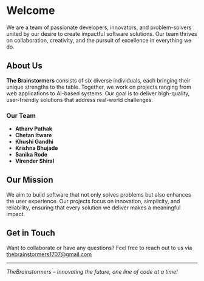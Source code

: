 # Welcome 

We are a team of passionate developers, innovators, and problem-solvers united by our desire to create impactful software solutions. Our team thrives on collaboration, creativity, and the pursuit of excellence in everything we do.

## About Us

**The Brainstormers** consists of six diverse individuals, each bringing their unique strengths to the table. Together, we work on projects ranging from web applications to AI-based systems. Our goal is to deliver high-quality, user-friendly solutions that address real-world challenges.

### Our Team

- **Atharv Pathak** 
- **Chetan Itware**
- **Khushi Gandhi**
- **Krishna Bhujade**
- **Sanika Rode**
- **Virender Shiral**


## Our Mission

We aim to build software that not only solves problems but also enhances the user experience. Our projects focus on innovation, simplicity, and reliability, ensuring that every solution we deliver makes a meaningful impact.


## Get in Touch

Want to collaborate or have any questions? Feel free to reach out to us via thebrainstormers1707@gmail.com


---
*TheBrainstormers – Innovating the future, one line of code at a time!*
